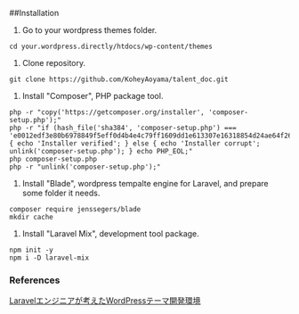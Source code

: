 ##Installation

1. Go to your wordpress themes folder.
```
cd your.wordpress.directly/htdocs/wp-content/themes
```

1. Clone repository.
```
git clone https://github.com/KoheyAoyama/talent_doc.git
```

1. Install "Composer", PHP package tool.
```
php -r "copy('https://getcomposer.org/installer', 'composer-setup.php');"
php -r "if (hash_file('sha384', 'composer-setup.php') === 'e0012edf3e80b6978849f5eff0d4b4e4c79ff1609dd1e613307e16318854d24ae64f26d17af3ef0bf7cfb710ca74755a') { echo 'Installer verified'; } else { echo 'Installer corrupt'; unlink('composer-setup.php'); } echo PHP_EOL;"
php composer-setup.php
php -r "unlink('composer-setup.php');"
```

1. Install "Blade", wordpress tempalte engine for Laravel, and prepare some folder it needs.
```
composer require jenssegers/blade
mkdir cache
```

1. Install "Laravel Mix", development tool package.
```
npm init -y
npm i -D laravel-mix
```

### References
[Laravelエンジニアが考えたWordPressテーマ開発環境](https://www.hypertextcandy.com/wordpress-theme-development-for-laravel-develper)
